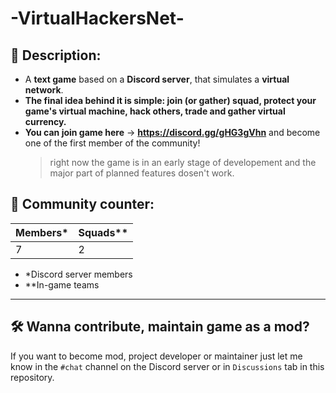# -VirtualHackersNet-

## 📜 Description:
  - A **text game** based on a **Discord server**, that simulates a **virtual network**. 
  - **The final idea behind it is simple: join (or gather) squad, protect your game's virtual machine, hack others, trade and gather virtual currency.**
  - **You can join game here** -> **https://discord.gg/gHG3gVhn** and become one of the first member of the community!
    > right now the game is in an early stage of developement and the major part of planned features dosen't work.

## 🔢 Community counter:
  | Members\* | Squads\*\* |
  | --------- | ---------- |
  | 7         | 2          |

  - \*Discord server members
  - \*\*In-game teams
_______________________________________________
## 🛠 Wanna contribute, maintain game as a mod?
If you want to become mod, project developer or maintainer just let me know in the `#chat` channel on the Discord server or in `Discussions` tab in this repository.

